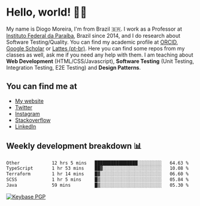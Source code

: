 # Hello, world! 👋🏻

My name is Diogo Moreira, I'm from Brazil 🇧🇷. I work as a Professor at [Instituto Federal da Paraíba](https://ifpb.edu.br), Brazil since 2014, and I do research about Software Testing/Quality. You can find my academic profile at [ORCID](https://orcid.org/0000-0003-1803-6565), [Google Scholar](https://scholar.google.com.br/citations?hl=pt-BR&user=DlSdlvEAAAAJ) or [Lattes (pt-br)](http://buscatextual.cnpq.br/buscatextual/visualizacv.do?id=K4384159A1). Here you can find some repos from my classes as well, ask me if you need any help with them. I am teaching about **Web Development** (HTML/CSS/Javascript), **Software Testing** (Unit Testing, Integration Testing, E2E Testing) and **Design Patterns**.

## You can find me at
- [My website](https://diogodmoreira.com)
- [Twitter](https://twitter.com/diogodmoreira)
- [Instagram](https://instagram.com/diogo.dmoreira)
- [Stackoverflow](https://stackoverflow.com/users/1541533/diogo-moreira)
- [LinkedIn](https://linkedin.com/in/diogodmoreira)

## Weekly development breakdown 📊

<!--START_SECTION:waka-->

```txt
Other            12 hrs 5 mins   ████████████████░░░░░░░░░   64.63 %
TypeScript       1 hr 53 mins    ██▓░░░░░░░░░░░░░░░░░░░░░░   10.08 %
Terraform        1 hr 14 mins    █▓░░░░░░░░░░░░░░░░░░░░░░░   06.60 %
SCSS             1 hr 5 mins     █▒░░░░░░░░░░░░░░░░░░░░░░░   05.84 %
Java             59 mins         █▒░░░░░░░░░░░░░░░░░░░░░░░   05.30 %
```

<!--END_SECTION:waka-->

[![Keybase PGP](https://img.shields.io/keybase/pgp/diogomoreira?style=flat-square)](https://keybase.io/diogomoreira)
